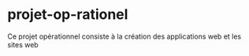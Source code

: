 # projet-op-rationel
Ce projet opérationnel consiste à la création des applications web et les sites web
